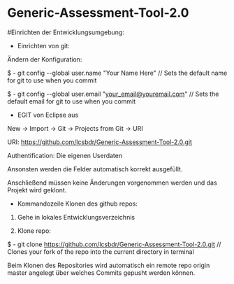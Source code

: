 Generic-Assessment-Tool-2.0
===========================

#Einrichten der Entwicklungsumgebung:

- Einrichten von git:

Ändern der Konfiguration:

$ - git config --global user.name "Your Name Here"
// Sets the default name for git to use when you commit

$ - git config --global user.email "your_email@youremail.com"
// Sets the default email for git to use when you commit

- EGIT von Eclipse aus

New -> Import -> Git -> Projects from Git -> URI

URI: https://github.com/lcsbdr/Generic-Assessment-Tool-2.0.git

Authentification: Die eigenen Userdaten

Ansonsten werden die Felder automatisch korrekt ausgefüllt.

Anschließend müssen keine Änderungen vorgenommen werden und das Projekt wird geklont.

- Kommandozeile
Klonen des github repos:

1. Gehe in lokales Entwicklungsverzeichnis

2. Klone repo:

$ - git clone https://github.com/lcsbdr/Generic-Assessment-Tool-2.0.git
// Clones your fork of the repo into the current directory in terminal

Beim Klonen des Repositories wird automatisch ein remote repo origin master angelegt über welches
Commits gepusht werden können.
